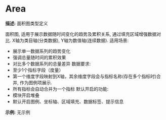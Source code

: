 # Area

**描述:**
面积图类型定义
  
  面积图, 适用于展示数据随时间变化的趋势及累积关系, 通过填充区域增强数据对比. X轴为类目轴(分类数据), Y轴为数值轴(连续数据).
  适用场景:
  - 展示单一数据系列的趋势变化
  - 强调总量随时间的累积效果
  - 对比多个数据系列的总量差异
  数据要求:
  - 至少1个指标字段（度量）
  - 第一个维度字段映射到X轴，其余维度字段会与指标名称(存在多个指标时)合并, 作为图例项展示.
  - 所有指标会自动合并为一个指标
  默认开启的功能:
  - 模块开启堆叠
  - 默认开启图例、坐标轴、区域填充、数据标签、提示信息

**示例:**
无示例

